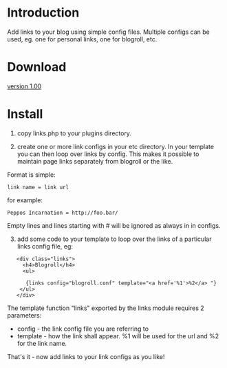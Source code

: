 # Introduction #

Add links to your blog using simple config files. Multiple configs can be used, eg. one for personal links, one for blogroll, etc.

# Download #

[version 1.00](http://plosxom.googlecode.com/files/links-1.00.zip)

# Install #

1. copy links.php to your plugins directory.

2. create one or more link configs in your etc directory. In your template
you can then loop over links by config. This makes it possible
to maintain page links separately from blogroll or the like.

Format is simple:

```
link name = link url
```

for example:

```
Peppos Incarnation = http://foo.bar/
```

Empty lines and lines starting with # will be ignored as
always in in configs.

3. add some code to your template to loop over the links of
a particular links config file, eg:


```
   <div class="links">
     <h4>Blogroll</h4>
     <ul>
      
      {links config="blogroll.conf" template="<a href='%1'>%2</a> "}
    </ul>
   </div>
```

The template function "links" exported by the links module
requires 2 parameters:

  * config   - the link config file you are referring to
  * template - how the link shall appear. %1 will be used for the url and %2 for the link name.

That's it - now add links to your link configs as you like!